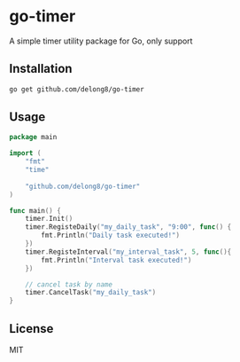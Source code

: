 # go-timer

A simple timer utility package for Go, only support 

## Installation

```bash
go get github.com/delong8/go-timer
```

## Usage

```go
package main

import (
	"fmt"
	"time"
	
	"github.com/delong8/go-timer"
)

func main() {
	timer.Init()
	timer.RegisteDaily("my_daily_task", "9:00", func() {
		fmt.Println("Daily task executed!")
	})
	timer.RegisteInterval("my_interval_task", 5, func(){
		fmt.Println("Interval task executed!")
	})

	// cancel task by name
	timer.CancelTask("my_daily_task")
}
```

## License

MIT